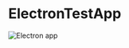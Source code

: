 # ElectronTestApp
![Electron app](https://user-images.githubusercontent.com/42572223/99813546-7da0cb80-2b50-11eb-8bbb-3dbc77db5d86.png)
